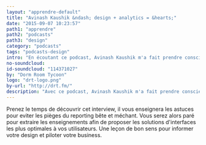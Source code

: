 ```yaml
---
layout: "apprendre-default"
title: "Avinash Kaushik &ndash; design + analytics = &hearts;"
date: "2015-09-07 10:23:57"
path1: "apprendre"
path2: "podcasts"
path3: "design"
category: "podcasts"
tags: "podcasts-design"
intro: "En écoutant ce podcast, Avinash Kaushik m'a fait prendre conscience que les outils analytics ne sont pas réserver à une élite d'experts."
no-soundcloud:
id-soundcloud: "114371027"
by: "Dorm Room Tycoon"
logo: "drt-logo.png"
by-url: "http://drt.fm/"
description: "Avec ce podcast, Avinash Kaushik m'a fait prendre conscience de la puissance des analytics"
---
```

Prenez le temps de découvrir cet interview, il vous enseignera les astuces pour eviter les pièges du reporting bête et méchant. Vous serez alors paré pour extraire les enseignements afin de proposer les solutions d'interfaces les plus optimales à vos utilisateurs. Une leçon de bon sens pour informer votre design et piloter votre business.
